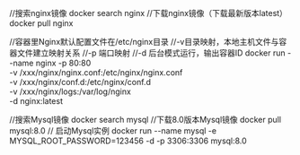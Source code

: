 //搜索nginx镜像
docker search nginx
//下载nginx镜像（下载最新版本latest）
docker pull nginx

//容器里Nginx默认配置文件在/etc/nginx目录
//-v目录映射，本地主机文件与容器文件建立映射关系
//-p 端口映射
//-d 后台模式运行，输出容器ID
docker run --name nginx -p 80:80 \
-v /xxx/nginx/nginx.conf:/etc/nginx/nginx.conf \
-v /xxx/nginx/conf.d:/etc/nginx/conf.d \
-v /xxx/nginx/logs:/var/log/nginx \
-d nginx:latest



//搜索Mysql镜像
docker search mysql
//下载8.0版本Mysql镜像
docker pull mysql:8.0
// 启动Mysql实例
docker run --name mysql -e MYSQL_ROOT_PASSWORD=123456 -d -p 3306:3306 mysql:8.0

